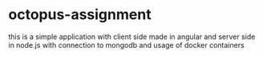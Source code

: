 # octopus-assignment
this is a simple application with client side made in angular and server side in node.js with connection to mongodb and usage of docker containers
